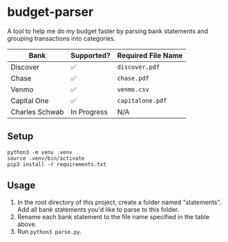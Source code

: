 # budget-parser
A tool to help me do my budget faster by parsing bank statements and grouping transactions into categories.

| Bank                | Supported?          | Required File Name   |
| --------------------| --------------------| ---------------------|
| Discover            | ✅                  | `discover.pdf`       |
| Chase               | ✅                  | `chase.pdf`          |
| Venmo               | ✅                  | `venmo.csv`          |
| Capital One         | ✅                  | `capitalone.pdf`     |
| Charles Schwab      | In Progress         | N/A                  |

## Setup
`python3 -m venv .venv`    
`source .venv/bin/activate`  
`pip3 install -r requirements.txt`

## Usage
1. In the root directory of this project, create a folder named "statements". Add all bank statements you'd like to parse to this folder.
3. Rename each bank statement to the file name specified in the table above. 
4. Run `python3 parse.py`.
